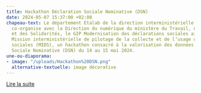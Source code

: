 ```yaml
---
title: Hackathon Déclaration Sociale Nominative (DSN)
date: 2024-05-07 15:37:00 +02:00
chapeau-text: Le département Etalab de la direction interministérielle du numérique
  co-organise avec la Direction du numérique du ministère du Travail, de la Santé
  et des Solidarités, le GIP Modernisation des déclarations sociales ainsi que la
  Mission interministérielle de pilotage de la collecte et de l’usage des données
  sociales (MIDS), un hackathon consacré à la valorisation des données de la Déclaration
  Sociale Nominative (DSN) du 14 au 15 mai 2024.
une-ou-diaporama:
- image: "/uploads/Hackathon%20DSN.png"
  alternative-textuelle: image décorative
---
```


<div class="lien-important"><p><a href="https://www.numerique.gouv.fr/agenda/hackathon-declaration-sociale-nominative-dsn/">Lire la suite</a></p></div>